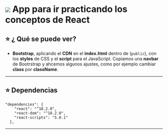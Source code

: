 # <img src="https://img.icons8.com/ultraviolet/48/null/react--v1.png"/> App para ir practicando los conceptos de React

## :star: ¿ Qué se puede ver?

- **Bootstrap**, aplicando el **CDN** en el **index.html** dentro de (`public`), con los **styles** de CSS y el **script** para el JavaScript. Copiamos una **navbar** de Bootrstrap y ahcemos algunos ajustes, como por ejemplo cambiar **class** por **className**.

---

## :star: Dependencias

```JSX
"dependencies": {
    "react": "^18.2.0",
    "react-dom": "^18.2.0",
    "react-scripts": "5.0.1"
  },
```

---
